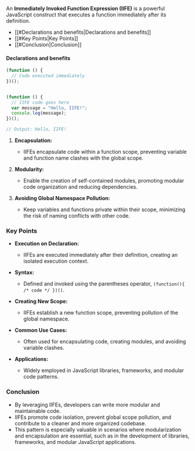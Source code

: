 An **Immediately Invoked Function Expression (IIFE)** is a powerful JavaScript construct that executes a function immediately after its definition. 

- [[#Declarations and benefits|Declarations and benefits]]
- [[#Key Points|Key Points]]
- [[#Conclusion|Conclusion]]
#### Declarations and benefits

```javascript
(function () {
  // Code executed immediately
})();


(function () {
  // IIFE code goes here
  var message = "Hello, IIFE!";
  console.log(message);
})();

// Output: Hello, IIFE!
```

1. **Encapsulation:**
   - IIFEs encapsulate code within a function scope, preventing variable and function name clashes with the global scope.

2. **Modularity:**
   - Enable the creation of self-contained modules, promoting modular code organization and reducing dependencies.

3. **Avoiding Global Namespace Pollution:**
   - Keep variables and functions private within their scope, minimizing the risk of naming conflicts with other code.
### Key Points

- **Execution on Declaration:**
  - IIFEs are executed immediately after their definition, creating an isolated execution context.

- **Syntax:**
  - Defined and invoked using the parentheses operator, `(function(){ /* code */ })()`.

- **Creating New Scope:**
  - IIFEs establish a new function scope, preventing pollution of the global namespace.

- **Common Use Cases:**
  - Often used for encapsulating code, creating modules, and avoiding variable clashes.

- **Applications:**
  - Widely employed in JavaScript libraries, frameworks, and modular code patterns.

### Conclusion

- By leveraging IIFEs, developers can write more modular and maintainable code. 
- IIFEs promote code isolation, prevent global scope pollution, and contribute to a cleaner and more organized codebase. 
- This pattern is especially valuable in scenarios where modularization and encapsulation are essential, such as in the development of libraries, frameworks, and modular JavaScript applications.